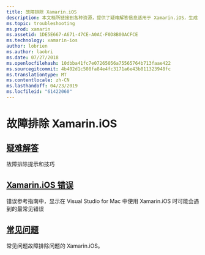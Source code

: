 ```yaml
---
title: 故障排除 Xamarin.iOS
description: 本文档所链接到各种资源，提供了疑难解答信息适用于 Xamarin.iOS，生成 Xamarin.iOS 应用程序时的潜在错误的列表和方面的常见问题。
ms.topic: troubleshooting
ms.prod: xamarin
ms.assetid: 1DE5E667-A671-47CE-A0AC-F0D8B00ACFCE
ms.technology: xamarin-ios
author: lobrien
ms.author: laobri
ms.date: 07/27/2018
ms.openlocfilehash: 10dbba41fc7e07265056a75565764b713faae422
ms.sourcegitcommit: 4b402d1c508fa84e4fc3171a6e43b811323948fc
ms.translationtype: MT
ms.contentlocale: zh-CN
ms.lasthandoff: 04/23/2019
ms.locfileid: "61422060"
---
```

# <a name="troubleshooting-xamarinios"></a>故障排除 Xamarin.iOS

## <a name="troubleshootingiostroubleshootingtroubleshootingmd"></a>[疑难解答](~/ios/troubleshooting/troubleshooting.md)

故障排除提示和技巧

## <a name="xamarinios-errorsiostroubleshootingmtouch-errorsmd"></a>[Xamarin.iOS 错误](~/ios/troubleshooting/mtouch-errors.md)

错误参考指南中，显示在 Visual Studio for Mac 中使用 Xamarin.iOS 时可能会遇到的最常见错误

## <a name="frequently-asked-questionsquestionsindexmd"></a>[常见问题](questions/index.md)

常见问题故障排除问题的 Xamarin.iOS。
